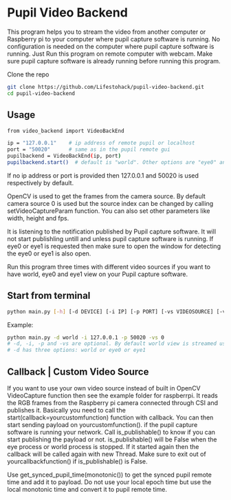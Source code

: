 # Pupil Video Backend

This program helps you to stream the video from another computer or Raspberry pi to your computer where pupil capture software is running. No configuration is needed on the computer where pupil capture software is running. Just Run this program on remote computer with webcam. Make sure pupil capture software is already running before running this program.


Clone the repo
```sh
git clone https://github.com/Lifestohack/pupil-video-backend.git
cd pupil-video-backend
```

## Usage
```sh
from video_backend import VideoBackEnd

ip = "127.0.0.1"    # ip address of remote pupil or localhost
port = "50020"      # same as in the pupil remote gui
pupilbackend = VideoBackEnd(ip, port)
pupilbackend.start()  # default is "world". Other options are "eye0" and "eye1".
```
If no ip address or port is provided then 127.0.0.1 and 50020 is used respectively by default.

OpenCV is used to get the frames from the camera source. By default camera source 0 is used but the source index can be changed by calling setVideoCaptureParam function. You can also set other parameters like width, height and fps.

It is listening to the notification published by Pupil capture software. It will not start publishling untill and unless pupil capture software is running. If eye0 or eye1 is requested then make sure to open the window for detecting the eye0 or eye1 is also open.

Run this program three times with different video sources if you want to have world, eye0 and eye1 view on your Pupil capture software.

## Start from terminal
```sh
python main.py [-h] [-d DEVICE] [-i IP] [-p PORT] [-vs VIDEOSOURCE] [-vp VIDEOPARAMETER]
```
Example:
```sh
python main.py -d world -i 127.0.0.1 -p 50020 -vs 0
# -d, -i, -p and -vs are optional. By default world view is streamed using videosource with Id 0.
# -d has three options: world or eye0 or eye1
```

## Callback | Custom Video Source

If you want to use your own video source instead of built in OpenCV VideoCapture function then see the example folder for raspberrpi. It reads the RGB frames from the Raspberry pi camera connected through CSI and publishes it. Basically you need to call the start(callback=yourcustomfunction) function with callback. You can then start sending payload on yourcustomfunction(). if the pupil capture software is running your network. Call is_publishable() to know if you can start publishing the payload or not. is_publishable() will be False when the eye process or world process is stopped. If it started again then the callback will be called again with new Thread. Make sure to exit out of yourcallbackfunction() if is_publishable() is False.

Use get_synced_pupil_time(monotonic()) to get the synced pupil remote time and add it to payload. Do not use your local epoch time but use the local monotonic time and convert it to pupil remote time.
